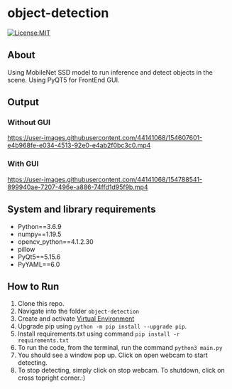 # object-detection
[![License:MIT](https://img.shields.io/badge/License-MIT-green.svg)](https://github.com/nalindas9/object-detection/blob/master/LICENSE)

## About
Using MobileNet SSD model to run inference and detect objects in the scene. Using PyQT5 for FrontEnd GUI.

## Output

### Without GUI
https://user-images.githubusercontent.com/44141068/154607601-e4b968fe-e034-4513-92e0-e4ab2f0bc3c0.mp4

### With GUI
https://user-images.githubusercontent.com/44141068/154788541-899940ae-7207-496e-a886-74ffd1d95f9b.mp4

## System and library requirements

- Python==3.6.9
- numpy==1.19.5
- opencv_python==4.1.2.30
- pillow
- PyQt5==5.15.6
- PyYAML==6.0

## How to Run
1. Clone this repo. <br>
2. Navigate into the folder `object-detection` <br>
3. Create and activate [Virtual Environment](https://docs.python.org/3/library/venv.html) <br>
4. Upgrade pip using `python -m pip install --upgrade pip`.
5. Install requirements.txt using command `pip install -r requirements.txt`
6. To run the code, from the terminal, run the command `python3 main.py` <br>
7. You should see a window pop up. Click on open webcam to start detecting.
7. To stop detecting, simply click on stop webcam. To shutdown, click on cross topright corner.:)


